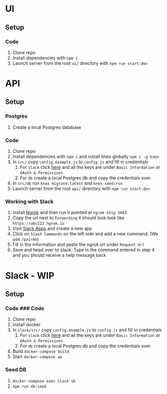 # UI

## Setup

### Code

1. Clone repo
2. Install dependencies with `npm i`
3. Launch server from the root `ui/` directory with `npm run start:dev`

# API

## Setup

### Postgres

1. Create a local Postgres database

### Code

1. Clone repo
2. Install dependencies with `npm i` and install knex globally `npm i -g knex`
3. In `src/` copy `config.example.js` to `config.js` and fill in credentials
    1. For `slack` click [here](https://api.slack.com/apps/) and all the keys are under `Basic Information` or `OAuth & Permissions`
    2. For `db` create a local Postgres db and copy the credentials over.
4. In `src/db` run `knex migrate:latest` and `knex seed:run`
5. Launch server from the root `api/` directory with `npm run start:dev`

### Working with Slack

1. Install [Ngrok](https://ngrok.com/) and then run it pointed at `ngrok http 3003`
2. Copy the url next to `Forwarding` it should look look like `https://abc123.ngrok.io`
3. Visit [Slack Apps](https://api.slack.com/apps) and create a new app
4. Click on `Slash Commands` on the left side and add a new command. (We use `/pairme`)
5. Fill in the information and paste the ngrok url under `Request Url`
6. Save and head over to slack. Type in the command entered in step 4 and you should receive a help message back

# Slack - WIP

## Setup

### Code ### Code

1. Clone repo
2. Install docker
3. In `slack/src/` copy `config.example.js` to `config.js` and fill in credentials
    1. For `slack` click [here](https://api.slack.com/apps/) and all the keys are under `Basic Information` or `OAuth & Permissions`
    2. For `db` create a local Postgres db and copy the credentials over.
4. Build `docker-compose build`
5. Start `docker-compose up`

### Seed DB

1. `docker-compose exec slack sh`
2. `npm run db:seed`
